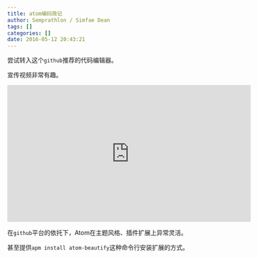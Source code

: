 ```yaml
---
title: atom编码简记
author: Semprathlon / Simfae Dean
tags: []
categories: []
date: 2016-05-12 20:43:21
---
```

尝试转入这个`github`推荐的代码编辑器。  

宣传视频非常有趣。
<iframe width="560" height="315" src="https://www.youtube.com/embed/Y7aEiVwBAdk" frameborder="0" allowfullscreen></iframe>

在`github`平台的依托下，Atom在主题风格、插件扩展上异常灵活。

甚至提供`apm install atom-beautify`这种命令行安装扩展的方式。  